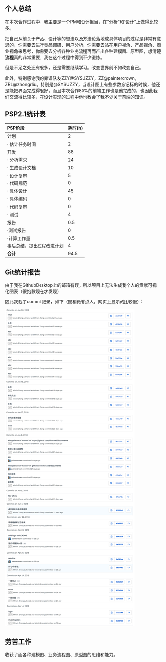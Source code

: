 ## 个人总结

在本次合作过程中，我主要是一个PM和设计担当，在“分析”和“设计”上做得比较多。

把自己从前关于产品、设计等的想法以及方法论落地成具体项目的过程是非常有意思的，你需要去进行竞品调研、用户分析，你需要去站在用户视角、产品视角、商业视角来思考，你需要去分析各种业务流程再而产出各种建模图、原型图，想清楚**流程**真的非常重要，我在这个过程中得到不少锻炼。

但是不足之处还有很多，还是需要继续学习。改变世界前不如改变自己。

此外，特别感谢我的靠谱队友ZZY@SYSUZZY，ZZ@painterdrown，ZRL@zhongrliu。特别是@SYSUZZY，当设计图上有些参数忘记标的时候，他还是能把界面完成得很好，而且本次合作80%的前端工作也是他完成的，也因此我们交流得比较多，在设计实现的过程中他也教会了我不少关于前端的知识。

## PSP2.1统计表

| PSP阶段                    | 耗时(h) |
| :------------------------- | :------ |
| 计划                       | 2       |
| · 估计任务时间             | 2       |
| 开发                       | 88      |
| · 分析需求                 | 24      |
| · 生成设计文档             | 10      |
| · 设计复审                 | 5       |
| · 代码规范                 | 0       |
| · 具体设计                 | 45      |
| · 具体编码                 | 0       |
| · 代码复审                 | 0       |
| · 测试                     | 4       |
| 报告                       | 0.5     |
| ·测试报告                  | 0       |
| ·计算工作量                | 0.5     |
| 事后总结，提出过程改进计划 | 4       |
| **合计**                   | 94.5    |

## Git统计报告

由于我在GithubDesktop上的邮箱有误，所以项目上无法生成我个人的贡献可视化图表（很抱歉现在才发现）

因此我截了commit记录，如下（图稍微有点大，网页上显示的比较慢）：

![](zmx_git.png)

## 劳苦工作

收获了画各种建模图、业务流程图、原型图的思维和能力。